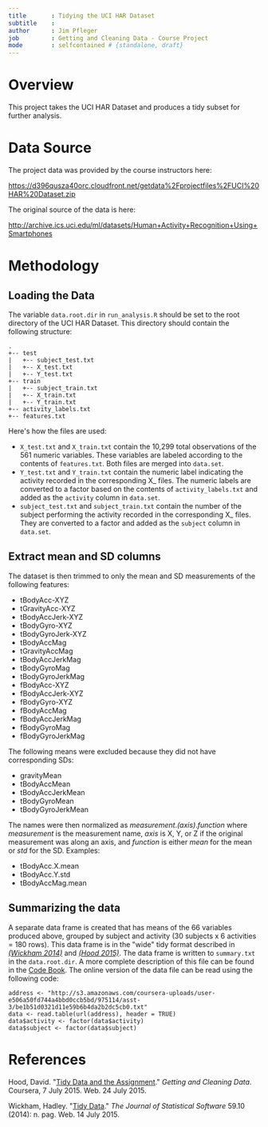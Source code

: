 ```yaml
---
title       : Tidying the UCI HAR Dataset
subtitle    : 
author      : Jim Pfleger 
job         : Getting and Cleaning Data - Course Project
mode        : selfcontained # {standalone, draft}
---
```


# Overview

This project takes the UCI HAR Dataset and produces a tidy subset for further analysis.

# Data Source

The project data was provided by the course instructors here:

https://d396qusza40orc.cloudfront.net/getdata%2Fprojectfiles%2FUCI%20HAR%20Dataset.zip

The original source of the data is here:

http://archive.ics.uci.edu/ml/datasets/Human+Activity+Recognition+Using+Smartphones

# Methodology

## Loading the Data

The variable `data.root.dir` in `run_analysis.R` should be set to the root directory of the UCI HAR Dataset. This directory should contain the following structure:

```
.
+-- test
|   +-- subject_test.txt
|   +-- X_test.txt
|   +-- Y_test.txt
+-- train
|   +-- subject_train.txt
|   +-- X_train.txt
|   +-- Y_train.txt
+-- activity_labels.txt
+-- features.txt
```

Here's how the files are used:

* `X_test.txt` and `X_train.txt` contain the 10,299 total observations of the 561 numeric variables. These variables are labeled according to the contents of `features.txt`. Both files are merged into `data.set`.
* `Y_test.txt` and `Y_train.txt` contain the numeric label indicating the activity recorded in the corresponding X\_ files. The numeric labels are converted to a factor based on the contents of `activity_labels.txt` and added as the `activity` column in `data.set`.
* `subject_test.txt` and `subject_train.txt` contain the number of the subject performing the activity recorded in the corresponding X\_ files. They are converted to a factor and added as the `subject` column in `data.set`.

## Extract mean and SD columns

The dataset is then trimmed to only the mean and SD measurements of the following features:

* tBodyAcc-XYZ
* tGravityAcc-XYZ
* tBodyAccJerk-XYZ
* tBodyGyro-XYZ
* tBodyGyroJerk-XYZ
* tBodyAccMag
* tGravityAccMag
* tBodyAccJerkMag
* tBodyGyroMag
* tBodyGyroJerkMag
* fBodyAcc-XYZ
* fBodyAccJerk-XYZ
* fBodyGyro-XYZ
* fBodyAccMag
* fBodyAccJerkMag
* fBodyGyroMag
* fBodyGyroJerkMag

The following means were excluded because they did not have corresponding SDs:

* gravityMean
* tBodyAccMean
* tBodyAccJerkMean
* tBodyGyroMean
* tBodyGyroJerkMean

The names were then normalized as _measurement_._(axis)_._function_ where _measurement_ is the measurement name, _axis_ is X, Y, or Z if the original measurement was along an axis, and _function_ is either _mean_ for the mean or _std_ for the SD. Examples:

* tBodyAcc.X.mean
* tBodyAcc.Y.std
* tBodyAccMag.mean

## Summarizing the data

A separate data frame is created that has means of the 66 variables produced above, grouped by subject and activity (30 subjects x 6 activities = 180 rows). This data frame is in the "wide" tidy format described in *[(Wickham 2014)](http://www.jstatsoft.org/v59/i10)* and *[(Hood 2015)](https://class.coursera.org/getdata-030/forum/thread?thread_id=107)*. The data frame is written to `summary.txt` in the `data.root.dir`. A more complete description of this file can be found in the [Code Book](https://github.com/codemonkeyjim/gcd_project/blob/master/CodeBook.md). The online version of the data file can be read using the following code:

```
address <- "http://s3.amazonaws.com/coursera-uploads/user-e506a50fd744a4bbd0ccb5bd/975114/asst-3/be1b51d0321d11e59b6b4da2b2dc5cb0.txt"
data <- read.table(url(address), header = TRUE)
data$activity <- factor(data$activity)
data$subject <- factor(data$subject)
```

# References

Hood, David. "[Tidy Data and the Assignment](https://class.coursera.org/getdata-030/forum/thread?thread_id=107)." *Getting and Cleaning Data*. Coursera, 7 July 2015. Web. 24 July 2015.

Wickham, Hadley. "[Tidy Data](http://www.jstatsoft.org/v59/i10)." *The Journal of Statistical Software* 59.10 (2014): n. pag. Web. 14 July 2015.
